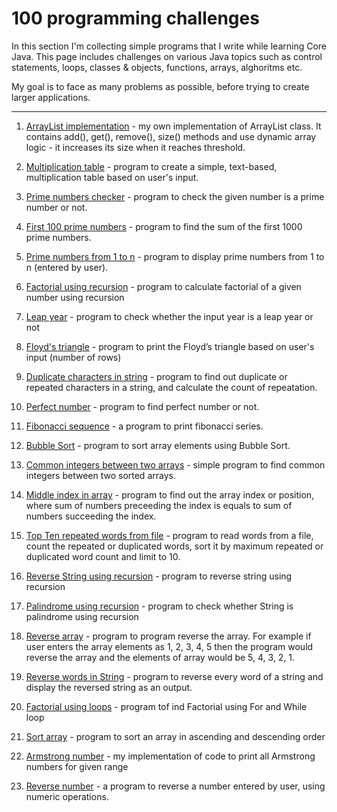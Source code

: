 # 100 programming challenges


In this section I'm collecting simple programs that I write while learning Core Java. This page includes challenges on various Java topics such as control statements, loops, classes & objects, functions, arrays, alghoritms etc.


My goal is to face as many problems as possible, before trying to create larger applications.

___________________________________________________________________________________________________

1. [ArrayList implementation](https://gist.github.com/wsadrak/bc376ccf4171e731563450a1ff437d5e) - my own implementation of ArrayList class. It contains add(), get(), remove(), size() methods and use dynamic array logic - it increases its size when it reaches threshold.

2. [Multiplication table](https://gist.github.com/wsadrak/536b9a5a80fa57867a877376dae28779) - program to create a simple, text-based, multiplication table based on user's input.

3. [Prime numbers checker](https://gist.github.com/wsadrak/f319c28d49c6d3ea539e9a13be5e9f5b) - program to check the given number is a prime number or not.

4. [First 100 prime numbers](https://gist.github.com/wsadrak/838a4c3bb031a563df629972efc0c518) - program to find the sum of the first 1000 prime numbers.

5. [Prime numbers from 1 to n](https://gist.github.com/wsadrak/fefd6e4dc9346c3fcecb203ff206476a) - program to display prime numbers from 1 to n (entered by user).

6. [Factorial using recursion](https://gist.github.com/wsadrak/60ab895c5a5f3d20ce8387241c44dc56) - program to calculate factorial of a given number using recursion

7. [Leap year](https://gist.github.com/wsadrak/29a53f5b1050330d77983f1e304aa62c) - program to check whether the input year is a leap year or not

8. [Floyd's triangle](https://gist.github.com/wsadrak/0034614685009b7145024e91d4d8c592) - program to print the Floyd’s triangle based on user's input (number of rows)

9. [Duplicate characters in string](https://gist.github.com/wsadrak/94c257e521c8812c6c20880be30456bd) - program to find out duplicate or repeated characters in a string, and calculate the count of repeatation.

10. [Perfect number](https://gist.github.com/wsadrak/d5738d7e473f309c02244bf78ff35ac1) -  program to find perfect number or not.

11. [Fibonacci sequence](https://gist.github.com/wsadrak/f688456a4689c65bd25b6b4d67119a58) - a program to print fibonacci series.

12. [Bubble Sort](https://gist.github.com/wsadrak/b6df6af0f3321ee844398c7105429595) - program to sort array elements using Bubble Sort. 

13. [Common integers between two arrays](https://gist.github.com/wsadrak/00df41043e7002d0c189a7662d8bdc4c) - simple program to find common integers between two sorted arrays.

14. [Middle index in array](https://gist.github.com/wsadrak/f17b1dd2ddf1f2164fa5f761644b7d89) - program to find out the array index or position, where sum of numbers preceeding the index is equals to sum of numbers succeeding the index.

15. [Top Ten repeated words from file](https://gist.github.com/wsadrak/d1f55f8d2bef05a6426e2c93a9df81d2) - program to read words from a file, count the repeated or duplicated words, sort it by maximum repeated or duplicated word count and limit to 10.

16. [Reverse String using recursion](https://gist.github.com/wsadrak/a7eedb156c354b82bb94fda8ac541114) - program to reverse string using recursion

17. [Palindrome using recursion](https://gist.github.com/wsadrak/ab50846f72aa0c66be9aee248454fa79) - program to check whether String is palindrome using recursion

18. [Reverse array](https://gist.github.com/wsadrak/5a14f1ffaa9b193012467525afc5fcfc) - program to program reverse the array. For example if user enters the array elements as 1, 2, 3, 4, 5 then the program would reverse the array and the elements of array would be 5, 4, 3, 2, 1. 

19. [Reverse words in String](https://gist.github.com/wsadrak/a792c298392a3ef6252d4ac87229b106) - program to reverse every word of a string and display the reversed string as an output.

20. [Factorial using loops](https://gist.github.com/wsadrak/700b8285bb753e787da8bde8f794fc38) - program tof ind Factorial using For and While loop

21. [Sort array](https://gist.github.com/wsadrak/35efae6fe73d4c43b012cc6dd7607faa) - program to sort an array in ascending and descending order

22. [Armstrong number](https://gist.github.com/wsadrak/3d652567da57f036d8e3ddae17cbd46c) - my implementation of code to print all Armstrong numbers for given range

23. [Reverse number](https://gist.github.com/wsadrak/0eee9810285a234203441165dc03dc41) -  a program to reverse a number entered by user, using numeric operations.
